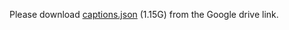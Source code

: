Please download [captions.json](https://drive.google.com/file/d/1BOXuPmtAt9s4QrV1cLRWSsOunDJRwoNb/view?usp=sharing) (1.15G) from the Google drive link.

